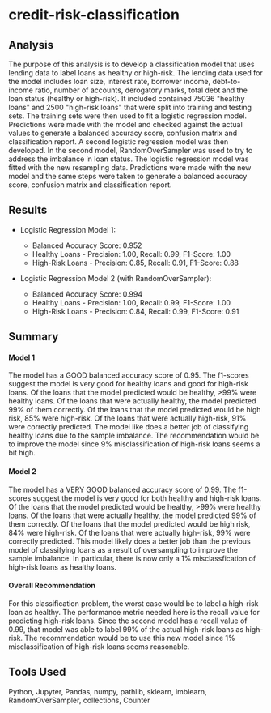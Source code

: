 # credit-risk-classification

## Analysis

The purpose of this analysis is to develop a classification model that uses lending data to label loans as healthy or high-risk. The lending data used for the model includes loan size, interest rate, borrower income, debt-to-income ratio, number of accounts, derogatory marks, total debt and the loan status (healthy or high-risk). It included contained 75036 "healthy loans" and 2500 "high-risk loans" that were split into training and testing sets. The training sets were then used to fit a logistic regression model. Predictions were made with the model and checked against the actual values to generate a balanced accuracy score, confusion matrix and classification report. A second logistic regression model was then developed. In the second model, RandomOverSampler was used to try to address the imbalance in loan status. The logistic regression model was fitted with the new resampling data. Predictions were made with the new model and the same steps were taken to generate a balanced accuracy score, confusion matrix and classification report.

## Results

* Logistic Regression Model 1:
  * Balanced Accuracy Score: 0.952
  * Healthy Loans - Precision: 1.00, Recall: 0.99, F1-Score: 1.00
  * High-Risk Loans - Precision: 0.85, Recall: 0.91, F1-Score: 0.88

* Logistic Regression Model 2 (with RandomOverSampler):
  * Balanced Accuracy Score: 0.994
  * Healthy Loans - Precision: 1.00, Recall: 0.99, F1-Score: 1.00
  * High-Risk Loans - Precision: 0.84, Recall: 0.99, F1-Score: 0.91

## Summary

#### Model 1

The model has a GOOD balanced accuracy score of 0.95. The f1-scores suggest the model is very good for healthy loans and good for high-risk loans. Of the loans that the model predicted would be healthy, >99% were healthy loans. Of the loans that were actually healthy, the model predicted 99% of them correctly. Of the loans that the model predicted would be high risk, 85% were high-risk. Of the loans that were actually high-risk, 91% were correctly predicted. The model like does a better job of classifying healthy loans due to the sample imbalance. The recommendation would be to improve the model since 9% misclassification of high-risk loans seems a bit high.

#### Model 2

The model has a VERY GOOD balanced accuracy score of 0.99. The f1-scores suggest the model is very good for both healthy and high-risk loans. Of the loans that the model predicted would be healthy, >99% were healthy loans. Of the loans that were actually healthy, the model predicted 99% of them correctly. Of the loans that the model predicted would be high risk, 84% were high-risk. Of the loans that were actually high-risk, 99% were correctly predicted. This model likely does a better job than the previous model of classifying loans as a result of oversampling to improve the sample imbalance. In particular, there is now only a 1% misclassfication of high-risk loans as healthy loans. 

#### Overall Recommendation

For this classification problem, the worst case would be to label a high-risk loan as healthy. The performance metric needed here is the recall value for predicting high-risk loans. Since the second model has a recall value of 0.99, that model was able to label 99% of the actual high-risk loans as high-risk. 
The recommendation would be to use this new model since 1% misclassification of high-risk loans seems reasonable.

## Tools Used
Python, Jupyter, Pandas, numpy, pathlib, sklearn, imblearn, RandomOverSampler, collections, Counter
